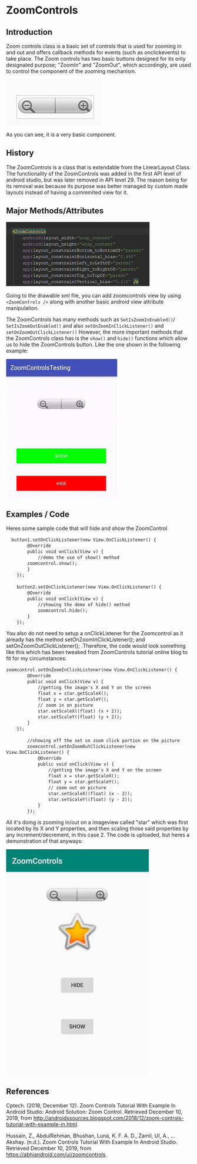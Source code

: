 # ZoomControls

## Introduction

Zoom controls class is a basic set of controls that is used for zooming in and out and offers callback methods for events (such as onclickevents) to take place. The Zoom controls has two basic buttons designed for its only designated purpose; "ZoomIn" and "ZoomOut", which accordingly, are used to control the component of the zooming mechanism. 

![Picture](/Images/zoomicon.png)

As you can see, it is a very basic component.

## History
The ZoomControls is a class that is extendable from the LinearLayout Class.
The functionality of the ZoomControls was added in the first API level of android studio, but was later removed in API level 29.
The reason being for its removal was because its purpose was better managed by custom made layouts instead of having a commmited view for it.

## Major Methods/Attributes

![Picture2](/Images/zoomcontrolattribute.png)

Going to the drawable xml file, you can add zoomcontrols view by using ```<ZoomControls />``` along with another basic android view attribute manipulation. 

The ZoomControls has many methods such as ```SetIsZoomInEnabled()```/ ```SetIsZoomOutEnabled()``` and also ```setOnZoomInClickListener()``` and ```setOnZoomOutClickListener()```
However, the more important methods that the ZoomControls class has is the ```show()``` and ```hide()``` functions which allow us to hide the ZoomControls button. Like the one shown in the following example:

![Gif](/Images/show-hide-in-ZoomControls-Android.gif)

## Examples / Code
Heres some sample code that will hide and show the ZoomControl
```
  button1.setOnClickListener(new View.OnClickListener() {
        @Override
        public void onClick(View v) {
            //demo the use of show() method
        zoomcontrol.show();
        }
    });

    button2.setOnClickListener(new View.OnClickListener() {
        @Override
        public void onClick(View v) {
            //showing the demo of hide() method
            zoomcontrol.hide();
        }
    });
```
You also do not need to setup a onClickListener for the Zoomcontrol as it already has the method setOnZoomInClickListener(); and setOnZoomOutClickListener(); .Therefore, the code would look something like this which has been tweaked from ZoomControls tutorial online blog to fit for my circumstances:

```
zoomcontrol.setOnZoomInClickListener(new View.OnClickListener() {
        @Override
        public void onClick(View v) {
            //getting the image's X and Y on the screen
            float x = star.getScaleX();
            float y = star.getScaleY();
            // zoom in on picture
            star.setScaleX((float) (x + 2));
            star.setScaleY((float) (y + 2));
        }
    });

        //showing off the set on zoom click portion on the picture
        zoomcontrol.setOnZoomOutClickListener(new View.OnClickListener() {
            @Override
            public void onClick(View v) {
                //getting the image's X and Y on the screen
                float x = star.getScaleX();
                float y = star.getScaleY();
                // zoom out on picture
                star.setScaleX((float) (x - 2));
                star.setScaleY((float) (y - 2));
            }
        });
```
All it's doing is zooming in/out on a imageview called "star" which was first located by its X and Y properties, and then scaling those said properties by any increment/decrement, in this case 2. The code is uploaded, but heres a demonstration of that anyways:

![code demo](/Images/zoomcontroltest.gif)

## References 

Cptech. (2018, December 12). Zoom Controls Tutorial With Example In Android Studio: Android Solution: Zoom Control. Retrieved December 10, 2019, from http://androidssources.blogspot.com/2018/12/zoom-controls-tutorial-with-example-in.html.

Hussain, Z., AbdulRehman, Bhushan, Luna, K. F. A. D., Zamil, UI, A., … Akshay. (n.d.). Zoom Controls Tutorial With Example In Android Studio. Retrieved December 10, 2019, from https://abhiandroid.com/ui/zoomcontrols.



